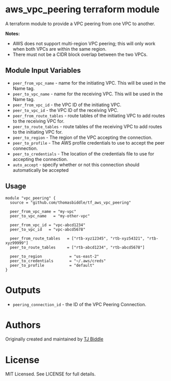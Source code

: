 aws\_vpc_peering terraform module
===========

A terraform module to provide a VPC peering from one VPC to another.

**Notes:**

- AWS does not support multi-region VPC peering; this will only work when both VPCs are within the same region.
- There must not be a CIDR block overlap between the two VPCs.


Module Input Variables
----------------------

- `peer_from_vpc_name` - name for the initiating VPC. This will be used in the Name tag.
- `peer_to_vpc_name` - name for the receiving VPC. This will be used in the Name tag.
- `peer_from_vpc_id` - the VPC ID of the initiating VPC.
- `peer_to_vpc_id` - the VPC ID of the receiving VPC.
- `peer_from_route_tables` - route tables of the initiating VPC to add routes to the receiving VPC for.
- `peer_to_route_tables` - route tables of the receiving VPC to add routes to the initiating VPC for.
- `peer_to_region` - The region of the VPC accepting the connection.
- `peer_to_profile` - The AWS profile credentials to use to accept the peer connection.
- `peer_to_credentials` - The location of the credentials file to use for accepting the connection.
- `auto_accept` - specify whether or not this connection should automatically be accepted


Usage
-----

```hcl
module "vpc_peering" {
  source = "github.com/thomasbiddle/tf_aws_vpc_peering"

  peer_from_vpc_name = "my-vpc"
  peer_to_vpc_name   = "my-other-vpc"
  
  peer_from_vpc_id = "vpc-abcd1234"
  peer_to_vpc_id   = "vpc-abcd5678"
  
  peer_from_route_tables   = ["rtb-xyz12345", "rtb-xyz54321", "rtb-xyz99999"]
  peer_to_route_tables     = ["rtb-abcd1234", "rtb-abcd5678"]

  peer_to_region            = "us-east-2"
  peer_to_credentials       = "~/.aws/creds"
  peer_to_profile           = "default"
}
```

Outputs
=======

 - `peering_connection_id` - the ID of the VPC Peering Connection.

Authors
=======

Originally created and maintained by [TJ Biddle](https://github.com/thomasbiddle)


License
=======

MIT Licensed. See LICENSE for full details.
